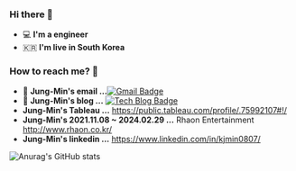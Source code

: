 ### Hi there 👋
 - 💻   **I'm a engineer**
 - 🇰🇷  **I'm live in South Korea**

### How to reach me? 🤔
- 📮  **Jung-Min's email ...**[![Gmail Badge](https://img.shields.io/badge/Gmail-d14836?style=flat-square&logo=Gmail&logoColor=white&link=mailto:kjmin0807@gmail.com)](mailto:kjmin0807@gmail.com)
- 📒  **Jung-Min's blog ...** [![Tech Blog Badge](http://img.shields.io/badge/-Tech%20blog-black?style=flat-square&logo=blogger&logoColor=white&link=https://kjm94.github.io/)](https://kjm94.github.io/)
- **Jung-Min's Tableau ...** https://public.tableau.com/profile/.75992107#!/
- **Jung-Min's 2021.11.08 ~ 2024.02.29  ...** Rhaon Entertainment http://www.rhaon.co.kr/
- **Jung-Min's linkedin ...** https://www.linkedin.com/in/kjmin0807/

![Anurag's GitHub stats](https://github-readme-stats.vercel.app/api?username=kjm94&show_icons=true&theme=cobalt)
